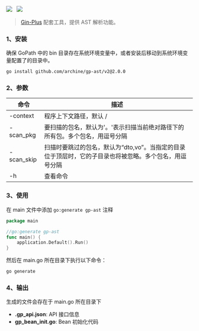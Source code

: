 ![](https://img.shields.io/badge/version-2.x-green.svg) &nbsp; ![](https://img.shields.io/badge/builder-success-green.svg) &nbsp;

> [Gin-Plus](https://github.com/archine/gin-plus) 配套工具，提供 AST 解析功能。

### 1、安装

确保 GoPath 中的 bin 目录存在系统环境变量中，或者安装后移动到系统环境变量配置了的目录中。

```bash
go install github.com/archine/gp-ast/v2@2.0.0
```

### 2、参数

| 命令         | 描述                                                      |
|------------|---------------------------------------------------------|
| -context   | 程序上下文路径，默认 /                                            |
| -scan_pkg  | 要扫描的包名，默认为'。'表示扫描当前绝对路径下的所有包。多个包名，用逗号分隔                 |
| -scan_skip | 扫描时要跳过的包名，默认为“dto,vo”。当指定的目录位于顶层时，它的子目录也将被忽略。多个包名，用逗号分隔 |
| -h         | 查看命令                                                    |

### 3、使用

在 main 文件中添加 ``go:generate gp-ast`` 注释

```go
package main

//go:generate gp-ast
func main() {
	application.Default().Run()
}
```

然后在 main.go 所在目录下执行以下命令：

```bash
go generate
```

### 4、输出

生成的文件会存在于 main.go 所在目录下

- **.gp_api.json**: API 接口信息
- **gp_bean_init.go**: Bean 初始化代码
